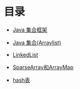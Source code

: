 # 目录
- [Java 集合框架](https://github.com/wangjiapu/Conclusion/blob/master/Java%E5%9F%BA%E7%A1%80/%E9%9B%86%E5%90%88%E6%A1%86%E6%9E%B6.md)
- [Java 集合(Arraylist)](https://github.com/wangjiapu/Conclusion/blob/master/Java%E5%9F%BA%E7%A1%80/ArrayList.md)
- [LinkedList](https://github.com/wangjiapu/Conclusion/blob/master/Java%E5%9F%BA%E7%A1%80/LinkedList.md)
- [SparseArray和ArrayMap](https://github.com/wangjiapu/Conclusion/blob/master/Java%E5%9F%BA%E7%A1%80/SparseArray%E5%92%8CArrayMap.md)

- [hash表]()